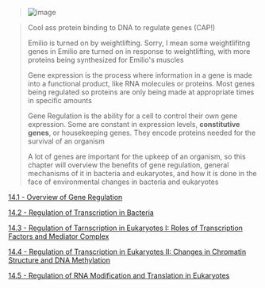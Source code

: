 > ![image](https://github.com/MCBasterSheet/MCBasterSheet/assets/157453648/ae4f7cf3-060b-4fde-9203-597c77281979)

>
> Cool ass protein binding to DNA to regulate genes (CAP!)
>
> Emilio is turned on by weightlifting. Sorry, I mean some weightlifitng genes in Emilio are turned on in response to weightlifting, with more proteins being synthesized for Emilio's muscles
>
> Gene expression is the process where information in a gene is made into a functional product, like RNA molecules or proteins. Most genes being regulated so proteins are only being made at appropriate times in specific amounts
>
> Gene Regulation is the ability for a cell to control their own gene expression. Some are constant in expression levels, **constitutive genes**, or housekeeping genes. They encode proteins needed for the survival of an organism
>
> A lot of genes are important for the upkeep of an organism, so this chapter will overview the benefits of gene regulation, general mechanisms of it in bacteria and eukaryotes, and how it is done in the face of environmental changes in bacteria and eukaryotes

[14.1 - Overview of Gene Regulation]()

[14.2 - Regulation of Transcription in Bacteria]()

[14.3 - Regulation of Tarnscription in Eukaryotes I: Roles of Transcription Factors and Mediator Complex]()

[14.4 - Regulation of Transcription in Eukaryotes II: Changes in Chromatin Structure and DNA Methylation]()

[14.5 - Regulation of RNA Modification and Translation in Eukaryotes]()


